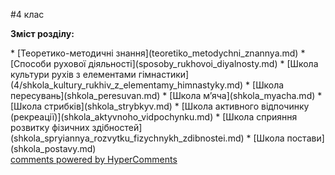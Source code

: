 <div id="hypercomments_widget" class="js-hypercomments-widget invisible"></div>

#4 клас 

<p><b>Зміст розділу:</b></p>
  * [Теоретико-методичні знання](teoretiko_metodychni_znannya.md)
  * [Способи рухової діяльності](sposoby_rukhovoi_diyalnosty.md)
    * [Школа культури рухів з елементами гімнастики](4/shkola_kultury_rukhiv_z_elementamy_himnastyky.md)
    * [Школа пересувань](shkola_peresuvan.md)
    * [Школа м’яча](shkola_myacha.md)
    * [Школа стрибків](shkola_strybkyv.md)
    * [Школа активного відпочинку (рекреації)](shkola_aktyvnoho_vidpochynku.md)
    * [Школа сприяння розвитку фізичних здібностей](shkola_spryiannya_rozvytku_fizychnykh_zdibnostei.md)
    * [Школа постави](shkola_postavy.md)

<div class="js-hypercomments-container">
    <a href="http://hypercomments.com" class="hc-link" title="comments widget">comments powered by HyperComments</a>
</div>